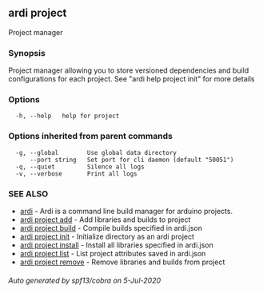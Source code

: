 ## ardi project

Project manager

### Synopsis


Project manager allowing you to store versioned dependencies and build configurations for each project.
See "ardi help project init" for more details

### Options

```
  -h, --help   help for project
```

### Options inherited from parent commands

```
  -g, --global        Use global data directory
      --port string   Set port for cli daemon (default "50051")
  -q, --quiet         Silence all logs
  -v, --verbose       Print all logs
```

### SEE ALSO

* [ardi](ardi.md)	 - Ardi is a command line build manager for arduino projects.
* [ardi project add](ardi_project_add.md)	 - Add libraries and builds to project
* [ardi project build](ardi_project_build.md)	 - Compile builds specified in ardi.json
* [ardi project init](ardi_project_init.md)	 - Initialize directory as an ardi project
* [ardi project install](ardi_project_install.md)	 - Install all libraries specified in ardi.json
* [ardi project list](ardi_project_list.md)	 - List project attributes saved in ardi.json
* [ardi project remove](ardi_project_remove.md)	 - Remove libraries and builds from project

###### Auto generated by spf13/cobra on 5-Jul-2020
